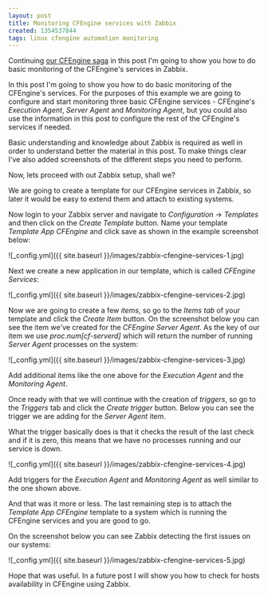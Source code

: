 ```yaml
---
layout: post
title: Monitoring CFEngine services with Zabbix
created: 1354537844
tags: linux cfengine automation monitoring
---
```

Continuing [our CFEngine saga](/tag/cfengine/) in this post I'm going
to show you how to do basic monitoring of the CFEngine's services in
Zabbix. 

In this post I'm going to show you how to do basic monitoring of the
CFEngine's services. For the purposes of this example we are going to
configure and start monitoring three basic CFEngine services -
CFEngine's *Execution Agent*, *Server Agent* and *Monitoring Agent*,
but you could also use the information in this post to configure the
rest of the CFEngine's services if needed.

Basic understanding and knowledge about Zabbix is required as well in
order to understand better the material in this post. To make things
clear I've also added screenshots of the different steps you need to
perform.

Now, lets proceed with out Zabbix setup, shall we?

We are going to create a template for our CFEngine services in Zabbix,
so later it would be easy to extend them and attach to existing
systems.

Now login to your Zabbix server and navigate to *Configuration* ->
*Templates* and then click on the *Create Template* button. Name your
template *Template App CFEngine* and click save as shown in the
example screenshot below:

![_config.yml]({{ site.baseurl }}/images/zabbix-cfengine-services-1.jpg)

Next we create a new application in our template, which is called
*CFEngine Services*:

![_config.yml]({{ site.baseurl }}/images/zabbix-cfengine-services-2.jpg)

Now we are going to create a few *items*, so go to the *Items tab* of
your template and click the *Create Item* button. On the screenshot
below you can see the item we've created for the *CFEngine Server
Agent*. As the key of our item we use *proc.num[cf-serverd]* which
will return the number of running *Server Agent* processes on the
system:

![_config.yml]({{ site.baseurl }}/images/zabbix-cfengine-services-3.jpg)

Add additional items like the one above for the *Execution Agent* and
the *Monitoring Agent*.

Once ready with that we will continue with the creation of *triggers*,
so go to the *Triggers* tab and click the *Create trigger*
button. Below you can see the trigger we are adding for the *Server
Agent* item.

What the trigger basically does is that it checks the result of the
last check and if it is zero, this means that we have no processes
running and our service is down.

![_config.yml]({{ site.baseurl }}/images/zabbix-cfengine-services-4.jpg)

Add triggers for the *Execution Agent* and *Monitoring Agent* as well
similar to the one shown above.

And that was it more or less. The last remaining step is to attach the
*Template App CFEngine* template to a system which is running the
CFEngine services and you are good to go.

On the screenshot below you can see Zabbix detecting the first issues
on our systems:

![_config.yml]({{ site.baseurl }}/images/zabbix-cfengine-services-5.jpg)

Hope that was useful. In a future post I will show you how to check
for hosts availability in CFEngine using Zabbix.
